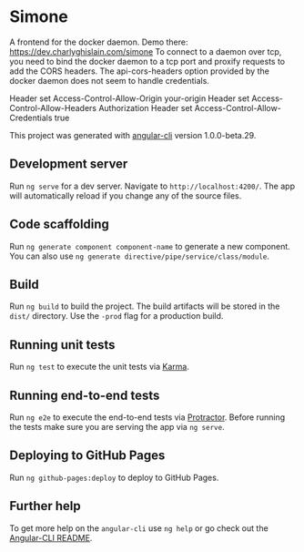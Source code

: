 # Simone

A frontend for the docker daemon. Demo there: https://dev.charlyghislain.com/simone
To connect to a daemon over tcp, you need to bind the docker daemon to a tcp port and proxify requests to add the CORS headers.
The api-cors-headers option provided by the docker daemon does not seem to handle credentials.
  
  Header set Access-Control-Allow-Origin your-origin
  Header set Access-Control-Allow-Headers Authorization
  Header set Access-Control-Allow-Credentials true

This project was generated with [angular-cli](https://github.com/angular/angular-cli) version 1.0.0-beta.29.

## Development server
Run `ng serve` for a dev server. Navigate to `http://localhost:4200/`. The app will automatically reload if you change any of the source files.

## Code scaffolding

Run `ng generate component component-name` to generate a new component. You can also use `ng generate directive/pipe/service/class/module`.

## Build

Run `ng build` to build the project. The build artifacts will be stored in the `dist/` directory. Use the `-prod` flag for a production build.

## Running unit tests

Run `ng test` to execute the unit tests via [Karma](https://karma-runner.github.io).

## Running end-to-end tests

Run `ng e2e` to execute the end-to-end tests via [Protractor](http://www.protractortest.org/).
Before running the tests make sure you are serving the app via `ng serve`.

## Deploying to GitHub Pages

Run `ng github-pages:deploy` to deploy to GitHub Pages.

## Further help

To get more help on the `angular-cli` use `ng help` or go check out the [Angular-CLI README](https://github.com/angular/angular-cli/blob/master/README.md).
